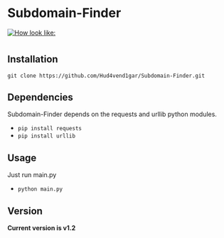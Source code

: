 # **Subdomain-Finder**


[![How look like:](https://gcdnb.pbrd.co/images/ajGofHVwzQMS.png?o=1 "How look like:")](https://gcdnb.pbrd.co/images/ajGofHVwzQMS.png?o=1 "How look like:")
# 

## **Installation**
`git clone https://github.com/Hud4vend1gar/Subdomain-Finder.git`

## **Dependencies**
Subdomain-Finder depends on the requests and urllib python modules.

- `pip install requests`
- `pip install urllib`

## **Usage**
Just run main.py
- `python main.py`
## 

##  **Version**
**Current version is v1.2**

